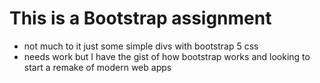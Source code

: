 # This is a Bootstrap assignment
- not much to it just some simple divs with bootstrap 5 css
- needs work but I have the gist of how bootstrap works and looking to start a remake of modern web apps
